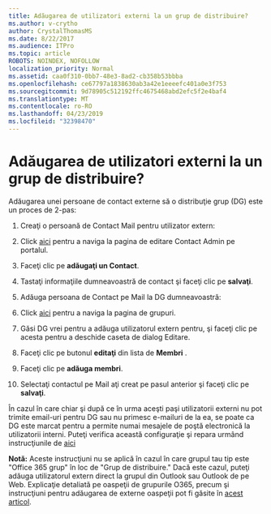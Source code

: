 ```yaml
---
title: Adăugarea de utilizatori externi la un grup de distribuire?
ms.author: v-crytho
author: CrystalThomasMS
ms.date: 8/22/2017
ms.audience: ITPro
ms.topic: article
ROBOTS: NOINDEX, NOFOLLOW
localization_priority: Normal
ms.assetid: caa0f310-0bb7-48e3-8ad2-cb358b53bbba
ms.openlocfilehash: ce67797a1838630ab3a42e1eeeefc401a0e3f753
ms.sourcegitcommit: 9d78905c512192ffc4675468abd2efc5f2e4baf4
ms.translationtype: MT
ms.contentlocale: ro-RO
ms.lasthandoff: 04/23/2019
ms.locfileid: "32398470"
---
```

# <a name="adding-external-users-to-a-distribution-group"></a>Adăugarea de utilizatori externi la un grup de distribuire?

Adăugarea unei persoane de contact externe să o distribuţie grup (DG) este un proces de 2-pas:
  
1. Creaţi o persoană de Contact Mail pentru utilizator extern:
    
1. Click [aici](https://admin.microsoft.com/adminportal/home#/Contact) pentru a naviga la pagina de editare Contact Admin pe portalul. 
    
2. Faceţi clic pe **adăugaţi un Contact**.
    
3. Tastaţi informaţiile dumneavoastră de contact şi faceţi clic pe **salvaţi**.
    
2. Adăuga persoana de Contact pe Mail la DG dumneavoastră:
    
1. Click [aici](https://admin.microsoft.com/adminportal/home#/groups) pentru a naviga la pagina de grupuri. 
    
2. Găsi DG vrei pentru a adăuga utilizatorul extern pentru, şi faceţi clic pe acesta pentru a deschide caseta de dialog Editare.
    
3. Faceţi clic pe butonul **editaţi** din lista de **Membri** . 
    
4. Faceţi clic pe **adăuga membri**.
    
5. Selectaţi contactul pe Mail aţi creat pe pasul anterior şi faceţi clic pe **salvaţi**.
    
În cazul în care chiar şi după ce în urma aceşti paşi utilizatorii externi nu pot trimite email-uri pentru DG sau nu primesc e-mailuri de la ea, se poate ca DG este marcat pentru a permite numai mesajele de poştă electronică la utilizatorii interni. Puteţi verifica această configuraţie şi repara urmând instrucţiunile de [aici](https://support.office.com/article/Fix-email-delivery-issues-for-error-code-5-7-133-in-Office-365-991abc19-7756-438f-abcb-39f69b80f284.aspx)
  
 **Notă:** Aceste instrucţiuni nu se aplică în cazul în care grupul tau tip este "Office 365 grup" în loc de "Grup de distribuire." Dacă este cazul, puteţi adăuga utilizatorul extern direct la grupul din Outlook sau Outlook de pe Web. Explicaţie detaliată pe oaspeţii de grupurile O365, precum şi instrucţiuni pentru adăugarea de externe oaspeţii pot fi găsite în [acest articol](https://support.office.com/article/Guest-access-in-Office-365-Groups-bfc7a840-868f-4fd6-a390-f347bf51aff6.aspx).
  

